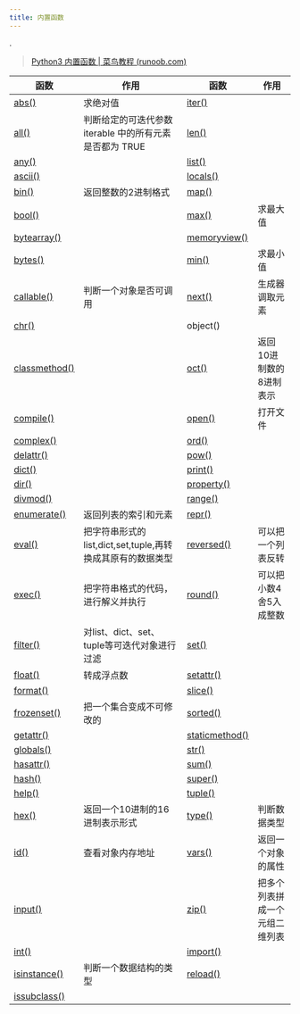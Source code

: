 ```yaml
---
title: 内置函数
---
```


.

> [Python3 内置函数 | 菜鸟教程 (runoob.com)](https://www.runoob.com/python3/python3-built-in-functions.html)



| 函数                                                         | 作用                                                       | 函数                                                         | 作用                           |
| ------------------------------------------------------------ | ---------------------------------------------------------- | ------------------------------------------------------------ | ------------------------------ |
| [abs()](https://www.runoob.com/python3/python3-func-number-abs.html) | 求绝对值                                                   | [iter()](https://www.runoob.com/python/python-func-iter.html) |                                |
| [all()](https://www.runoob.com/python/python-func-all.html)  | 判断给定的可迭代参数 iterable 中的所有元素是否都为 TRUE    | [len()](https://www.runoob.com/python3/python3-string-len.html) |                                |
| [any()](https://www.runoob.com/python/python-func-any.html)  |                                                            | [list()](https://www.runoob.com/python3/python3-att-list-list.html) |                                |
| [ascii()](https://www.runoob.com/python3/python3-func-ascii.html) |                                                            | [locals()](https://www.runoob.com/python/python-func-locals.html) |                                |
| [bin()](https://www.runoob.com/python/python-func-bin.html)  | 返回整数的2进制格式                                        | [map()](https://www.runoob.com/python/python3-func-map.html) |                                |
| [bool()](https://www.runoob.com/python/python-func-bool.html) |                                                            | [max()](https://www.runoob.com/python3/python3-func-number-max.html) | 求最大值                       |
| [bytearray()](https://www.runoob.com/python/python-func-bytearray.html) |                                                            | [memoryview()](https://www.runoob.com/python/python-func-memoryview.html) |                                |
| [bytes()](https://www.runoob.com/python3/python3-func-bytes.html) |                                                            | [min()](https://www.runoob.com/python3/python3-func-number-min.html) | 求最小值                       |
| [callable()](https://www.runoob.com/python/python-func-callable.html) | 判断一个对象是否可调用                                     | [next()](https://www.runoob.com/python/python-func-next.html) | 生成器调取元素                 |
| [chr()](https://www.runoob.com/python3/python3-func-chr.html) |                                                            | object()                                                     |                                |
| [classmethod()](https://www.runoob.com/python/python-func-classmethod.html) |                                                            | [oct()](https://www.runoob.com/python/python3-func-oct.html) | 返回10进制数的8进制表示        |
| [compile()](https://www.runoob.com/python/python-func-compile.html) |                                                            | [open()](https://www.runoob.com/python3/python3-func-open.html) | 打开文件                       |
| [complex()](https://www.runoob.com/python/python-func-complex.html) |                                                            | [ord()](https://www.runoob.com/python3/python3-func-ord.html) |                                |
| [delattr()](https://www.runoob.com/python/python-func-delattr.html) |                                                            | [pow()](https://www.runoob.com/python3/python3-func-number-pow.html) |                                |
| [dict()](https://www.runoob.com/python/python-func-dict.html) |                                                            | [print()](https://www.runoob.com/python/python-func-print.html) |                                |
| [dir()](https://www.runoob.com/python/python-func-dir.html)  |                                                            | [property()](https://www.runoob.com/python/python-func-property.html) |                                |
| [divmod()](https://www.runoob.com/python3/python3-func-divmod.html) |                                                            | [range()](https://www.runoob.com/python3/python3-func-range.html) |                                |
| [enumerate()](https://www.runoob.com/python3/python3-func-enumerate.html) | 返回列表的索引和元素                                       | [repr()](https://www.runoob.com/python/python-func-repr.html) |                                |
| [eval()](https://www.runoob.com/python/python-func-eval.html) | 把字符串形式的list,dict,set,tuple,再转换成其原有的数据类型 | [reversed()](https://www.runoob.com/python3/python3-func-reversed.html) | 可以把一个列表反转             |
| [exec()](https://www.runoob.com/python3/python3-func-exec.html) | 把字符串格式的代码，进行解义并执行                         | [round()](https://www.runoob.com/python3/python3-func-number-round.html) | 可以把小数4舍5入成整数         |
| [filter()](https://www.runoob.com/python3/python3-func-filter.html) | 对list、dict、set、tuple等可迭代对象进行过滤               | [set()](https://www.runoob.com/python/python-func-set.html)  |                                |
| [float()](https://www.runoob.com/python/python-func-float.html) | 转成浮点数                                                 | [setattr()](https://www.runoob.com/python/python-func-setattr.html) |                                |
| [format()](https://www.runoob.com/python/att-string-format.html) |                                                            | [slice()](https://www.runoob.com/python/python-func-slice.html) |                                |
| [frozenset()](https://www.runoob.com/python/python-func-frozenset.html) | 把一个集合变成不可修改的                                   | [sorted()](https://www.runoob.com/python3/python3-func-sorted.html) |                                |
| [getattr()](https://www.runoob.com/python/python-func-getattr.html) |                                                            | [staticmethod()](https://www.runoob.com/python/python-func-staticmethod.html) |                                |
| [globals()](https://www.runoob.com/python/python-func-globals.html) |                                                            | [str()](https://www.runoob.com/python/python-func-str.html)  |                                |
| [hasattr()](https://www.runoob.com/python/python-func-hasattr.html) |                                                            | [sum()](https://www.runoob.com/python/python-func-sum.html)  |                                |
| [hash()](https://www.runoob.com/python/python-func-hash.html) |                                                            | [super()](https://www.runoob.com/python/python-func-super.html) |                                |
| [help()](https://www.runoob.com/python/python-func-help.html) |                                                            | [tuple()](https://www.runoob.com/python3/python3-func-tuple.html) |                                |
| [hex()](https://www.runoob.com/python3/python3-func-hex.html) | 返回一个10进制的16进制表示形式                             | [type()](https://www.runoob.com/python/python-func-type.html) | 判断数据类型                   |
| [id()](https://www.runoob.com/python/python-func-id.html)    | 查看对象内存地址                                           | [vars()](https://www.runoob.com/python/python-func-vars.html) | 返回一个对象的属性             |
| [input()](https://www.runoob.com/python/python3-func-input.html) |                                                            | [zip()](https://www.runoob.com/python3/python3-func-zip.html) | 把多个列表拼成一个元组二维列表 |
| [int()](https://www.runoob.com/python/python-func-int.html)  |                                                            | [import()](https://www.runoob.com/python/python-func-__import__.html) |                                |
| [isinstance()](https://www.runoob.com/python/python-func-isinstance.html) | 判断一个数据结构的类型                                     | [reload()](https://www.runoob.com/python3/python3-func-reload.html) |                                |
| [issubclass()](https://www.runoob.com/python/python-func-issubclass.html) |                                                            |                                                              |                                |

